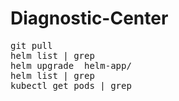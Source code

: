 # Diagnostic-Center

<pre>
git pull
helm list | grep <name>
helm upgrade <name> helm-app/
helm list | grep <name>
kubectl get pods | grep <name>
</pre>
